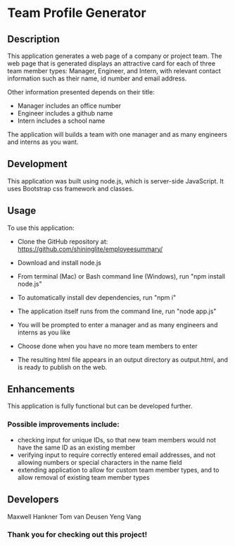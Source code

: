 # Team Profile Generator

## Description
This application generates a web page of a company or project team. The web page that is generated displays an attractive card for each of three team member types: Manager, Engineer, and Intern, with relevant contact information such as their name, id number and email address. 

Other information presented depends on their title: 
- Manager includes an office number 
- Engineer includes a github name 
- Intern includes a school name

The application will builds a team with one manager and as many engineers and interns as you want.

## Development
This application was built using node.js, which is server-side JavaScript. It uses Bootstrap css framework and classes.

## Usage
To use this application:

- Clone the GitHub repository at: https://github.com/shininglite/employeesummary/

- Download and install node.js

- From terminal (Mac) or Bash command line (Windows), run "npm install node.js"

- To automatically install dev dependencies, run "npm i"

- The application itself runs from the command line, run "node app.js"

- You will be prompted to enter a manager and as many engineers and interns as you like

- Choose done when you have no more team members to enter

- The resulting html file appears in an output directory as output.html, and is ready to publish on the web.

## Enhancements
This application is fully functional but can be developed further. 

### Possible improvements include: 
- checking input for unique IDs, so that new team members would not have the same ID as an existing member
- verifying input to require correctly entered email addresses, and not allowing numbers or special characters in the name field
- extending application to allow for custom team member types, and to allow removal of existing team member types

## Developers
Maxwell Hankner
Tom van Deusen
Yeng Vang

### Thank you for checking out this project!